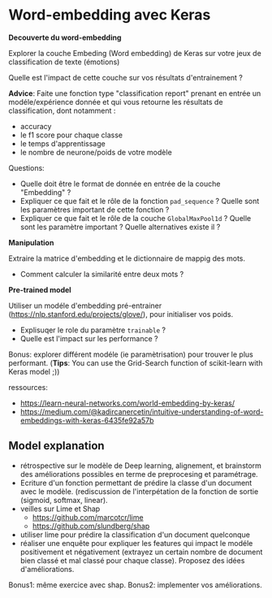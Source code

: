 # Word-embedding avec Keras


**Decouverte du word-embedding**

Explorer la couche Embeding (Word embedding) de Keras sur votre jeux de classification de texte (émotions)

Quelle est l'impact de cette couche sur vos résultats d'entrainement ? 

**Advice**: Faite une fonction type "classification report" prenant en entrée un modéle/expérience donnée et qui vous retourne les résultats de classification, dont notamment : 
* accuracy
* le f1 score pour chaque classe
* le temps d'apprentissage
* le nombre de neurone/poids de votre modèle


Questions:
- Quelle doit être le format de donnée en entrée de la couche "Embedding" ?
- Expliquer ce que fait et le rôle de la fonction `pad_sequence` ? Quelle sont les paramètres important de cette fonction ?
- Expliquer ce que fait et le rôle de la couche `GlobalMaxPool1d` ? Quelle sont les paramètre important ? Quelle alternatives existe il ?

**Manipulation**

Extraire la matrice d'embedding et le dictionnaire de mappig des mots.
* Comment calculer la similarité entre deux mots ?

**Pre-trained model**

Utiliser un modéle d'embedding pré-entrainer (https://nlp.stanford.edu/projects/glove/), pour initialiser vos poids.
- Explisuqer le role du paramètre `trainable` ?
- Quelle est l'impact sur les performance ?

Bonus: explorer différent modéle (ie paramètrisation) pour trouver le plus performant. (**Tips**: You can use the Grid-Search function of scikit-learn with Keras model ;))


ressources:
- https://learn-neural-networks.com/world-embedding-by-keras/
- https://medium.com/@kadircanercetin/intuitive-understanding-of-word-embeddings-with-keras-6435fe92a57b


## Model explanation

- rétrospective sur le modèle de Deep learning, alignement, et brainstorm des améliorations possibles en terme de preprocesing et paramétrage.
- Ecriture d'un fonction permettant de prédire la classe d'un document avec le modèle. (rediscussion de l'interpétation de la fonction de sortie (sigmoid, softmax, linear). 
- veilles sur Lime et Shap
    * https://github.com/marcotcr/lime
    * https://github.com/slundberg/shap
- utiliser lime pour prédire la classification d'un document quelconque
- réaliser une enquête pour expliquer les features qui impact le modéle positivement et négativement (extrayez un certain nombre de document bien classé et mal classé pour chaque classe). Proposez des idées d'améliorations.

Bonus1: même exercice avec shap.
Bonus2: implementer vos améliorations.

